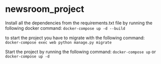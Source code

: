 # newsroom_project

Install all the dependencies from the requirements.txt file by running the following docker command: `docker-compose up -d --build`

to start the project you have to migrate with the following command: `docker-compose exec web python manage.py migrate`

Start the project by running the following command: `docker-compose up` or `docker-compose up -d`

